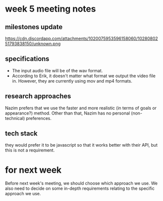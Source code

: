 # week 5 meeting notes
## milestones update
https://cdn.discordapp.com/attachments/1020075953596158060/1028080251793838150/unknown.png

## specifications
- The input audio file will be of the wav format.
- According to Erik, it doesn't matter what format we output the video file in. However, they are currently using mov and mp4 formats.

## research approaches
Nazim prefers that we use the faster and more realistic (in terms of goals or appearance?) method. Other than that, Nazim has no personal (non-technical) preferences.

## tech stack
they would prefer it to be javascript so that it works better with their API, but this is not a requirement.

# for next week
Before next week's meeting, we should choose which approach we use. We also need to decide on some in-depth requirements relating to the specific approach we use.